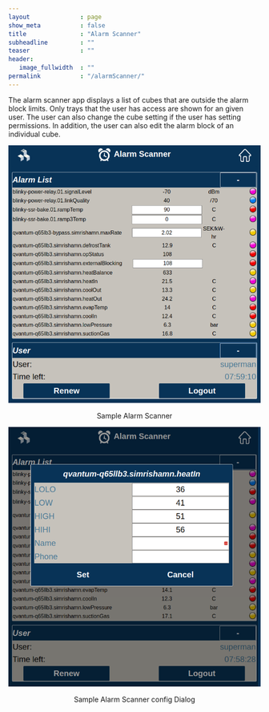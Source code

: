 ```yaml
---
layout              : page
show_meta           : false
title               : "Alarm Scanner"
subheadline         : ""
teaser              : ""
header:
   image_fullwidth  : ""
permalink           : "/alarmScanner/"
---
```

The alarm scanner app displays a list of cubes that are outside the alarm block limits. Only trays that the user has access are shown for an given user. The user can also change the cube setting if the user has setting permissions. In addition, the user can also edit the alarm block of an individual cube.
<p align = "center"><img src = "/images/alarmScanner1.png"></p>
<p align = "center">Sample Alarm Scanner</p>

<p align = "center"><img src = "/images/alarmScanner2.png"></p>
<p align = "center">Sample Alarm Scanner config Dialog</p>



